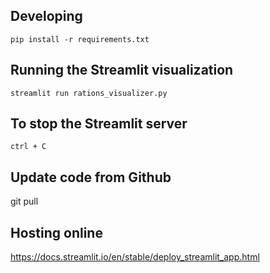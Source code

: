 ## Developing

```
pip install -r requirements.txt
```

## Running the Streamlit visualization

```
streamlit run rations_visualizer.py
```

## To stop the Streamlit server

```
ctrl + C

```

## Update code from Github
git pull

## Hosting online
https://docs.streamlit.io/en/stable/deploy_streamlit_app.html
